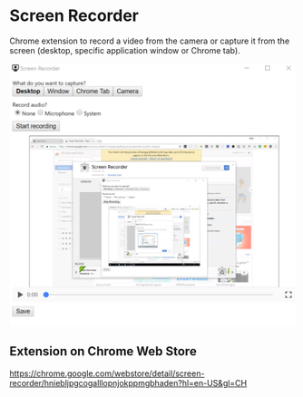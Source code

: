 # Screen Recorder

Chrome extension to record a video from the camera or capture it from the screen (desktop, specific application window or Chrome tab).

![Application screenshot](screen-recorder.png)

## Extension on Chrome Web Store

https://chrome.google.com/webstore/detail/screen-recorder/hniebljpgcogalllopnjokppmgbhaden?hl=en-US&gl=CH
